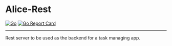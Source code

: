 # Alice-Rest
[![Go](https://github.com/ohhfishal/alice-rest/actions/workflows/go.yml/badge.svg)](https://github.com/ohhfishal/alice-rest/actions/workflows/go.yml) [![Go Report Card](https://goreportcard.com/badge/github.com/ohhfishal/alice-rest)](https://goreportcard.com/report/github.com/ohhfishal/alice-rest)

---

Rest server to be used as the backend for a task managing app.
